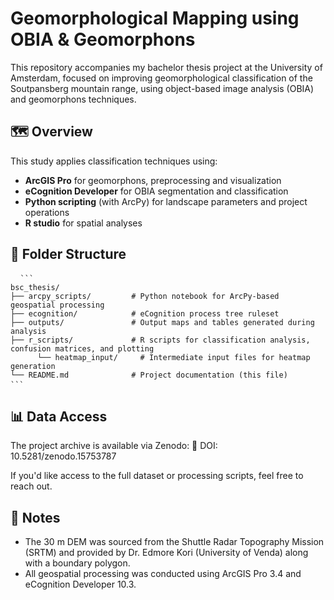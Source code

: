 # Geomorphological Mapping using OBIA & Geomorphons

This repository accompanies my bachelor thesis project at the University of Amsterdam, focused on improving geomorphological classification of the Soutpansberg mountain range, using object-based image analysis (OBIA) and geomorphons techniques.


## 🗺️ Overview

This study applies classification techniques using:
- **ArcGIS Pro** for geomorphons, preprocessing and visualization
- **eCognition Developer** for OBIA segmentation and classification
- **Python scripting** (with ArcPy) for landscape parameters and project operations
- **R studio** for spatial analyses


## 📁 Folder Structure
<pre> <code> ```
bsc_thesis/
├── arcpy_scripts/         # Python notebook for ArcPy-based geospatial processing
├── ecognition/            # eCognition process tree ruleset
├── outputs/               # Output maps and tables generated during analysis
├── r_scripts/             # R scripts for classification analysis, confusion matrices, and plotting
      └── heatmap_input/     # Intermediate input files for heatmap generation
└── README.md              # Project documentation (this file)
``` </code> </pre>


## 📊 Data Access

The project archive is available via Zenodo:
🔗 DOI: 10.5281/zenodo.15753787

If you'd like access to the full dataset or processing scripts, feel free to reach out.


## 📌 Notes
* The 30 m DEM was sourced from the Shuttle Radar Topography Mission (SRTM) and  provided by Dr. Edmore Kori (University of Venda) along with a boundary polygon.
* All geospatial processing was conducted using ArcGIS Pro 3.4 and eCognition Developer 10.3.
